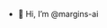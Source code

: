 - 👋 Hi, I’m @margins-ai


<!---
margins-ai/margins-ai is a ✨ special ✨ repository because its `README.md` (this file) appears on your GitHub profile.
You can click the Preview link to take a look at your changes.
--->
